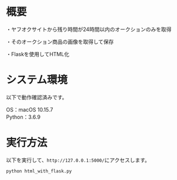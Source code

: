 # 概要

・ヤフオクサイトから残り時間が24時間以内のオークションのみを取得

・そのオークション商品の画像を取得して保存

・Flaskを使用してHTML化


# システム環境

以下で動作確認済みです。

OS：macOS 10.15.7  
Python：3.6.9


# 実行方法

以下を実行して、`http://127.0.0.1:5000/`にアクセスします。

```
python html_with_flask.py
```
